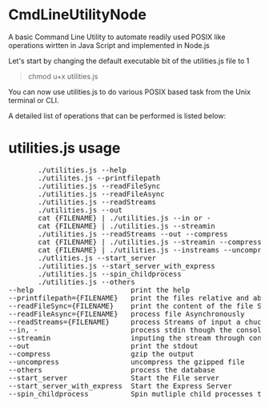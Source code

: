 # CmdLineUtilityNode
A basic Command Line Utility to automate readily used POSIX like operations wirtten in Java Script and implemented in Node.js

Let's start by changing the default executable bit of the utilities.js file to 1
> chmod u+x utilities.js

You can now use utilities.js to do various POSIX based task from the Unix terminal or CLI.

A detailed list of operations that can be performed is listed below:

# utilities.js usage
<div class = "highlight highlight-source-css">
  
  <pre>
       ./utilities.js --help
       ./utilites.js --printfilepath
       ./utilities.js --readFileSync
       ./utilities.js --readFileAsync
       ./utilities.js --readStreams
       ./utilities.js --out
       cat {FILENAME} | ./utilities.js --in or -
       cat {FILENAME} | ./utilities.js --streamin
       ./utilities.js --readStreams --out --compress
       cat {FILENAME} | ./utilities.js --streamin --compress
       cat {FILENAME} | ./utilities.js --instreams --uncompress
       ./utlities.js --start_server
       ./utilities.js --start_server_with_express
       ./utilities.js --spin_childprocess
       ./utilities.js --others
--help                       print the help
--printfilepath={FILENAME}   print the files relative and absolute path
--readFileSync={FILENAME}    print the content of the file Synchronously
--readFileAsync={FILENAME}   process file Asynchronously
--readStreams={FILENAME}     process Streams of input a chuck at a time, where each chunk constitutes for about 16,384 bytes of data.
--in, -                      process stdin though the console
--streamin                   inputing the stream through console
--out                        print the stdout
--compress                   gzip the output
--uncompress                 uncompress the gzipped file
--others                     process the database
--start_server               Start the File server
--start_server_with_express  Start the Express Server
--spin_childprocess          Spin mutliple child processes to check the load on the server
  </pre>
</div>
